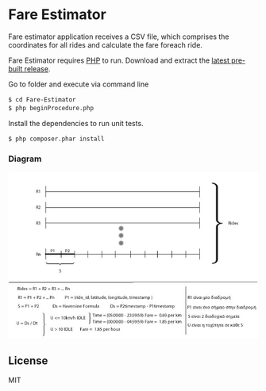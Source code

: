 # Fare Estimator

Fare estimator application receives a CSV file, which comprises the coordinates for all rides and calculate the fare foreach ride.

Fare Estimator requires [PHP](http://php.net/) to run.
Download and extract the [latest pre-built release](http://php.net/releases/).

Go to folder and execute via command line
```sh
$ cd Fare-Estimator
$ php beginProcedure.php
```
Install the dependencies to run unit tests.
```sh
$ php composer.phar install
```

### Diagram
![Alt text](https://github.com/chrokyri/Fare-Estimator/blob/master/img.jpg "Fare Estimator")

License
----
MIT
